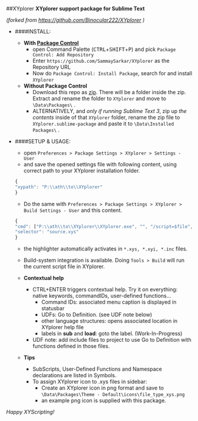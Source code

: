##XYplorer
**XYplorer support package for Sublime Text**

*(forked from https://github.com/Binocular222/XYplorer )*

- ####INSTALL:
	+ **With [Package Control](https://packagecontrol.io/)**
		- open Command Palette (<kbd>CTRL</kbd>+<kbd>SHIFT</kbd>+<kbd>P</kbd>) and pick `Package Control: Add Repository`
		- Enter `https://github.com/SammaySarkar/XYplorer` as the Repository URL
		- Now do `Package Control: Install Package`, search for and install `XYplorer`
	+ **Without Package Control**
		- Download this repo as [zip](https://github.com/SammaySarkar/XYplorer/archive/master.zip).
		  There will be a folder inside the zip. Extract and rename the folder to `XYplorer` and move to ` \Data\Packages\ ` .
		- ALTERNATIVELY, and *only if running Sublime Text 3*, zip up *the contents* inside of that `XYplorer` folder, rename
		  the zip file to `XYplorer.sublime-package` and paste it to ` \Data\Installed Packages\ ` .

- ####SETUP & USAGE:
	+ open `Preferences > Package Settings > XYplorer > Settings - User`
	+ and save the opened settings file with following content, using correct path to your XYplorer installation folder.
	```js
	{
	"xypath": "P:\\ath\\to\\XYplorer"
	}
	```
	+ Do the same with `Preferences > Package Settings > XYplorer > Build Settings - User` and this content.
	```js
	{
	"cmd": ["P:\\ath\\to\\XYplorer\\XYplorer.exe", "", "/script=$file", "/flg=2"],
	"selector": "source.xys"
	}
	```
	+ the highlighter automatically activates in `*.xys, *.xyi, *.inc` files.
	+ Build-system integration is available. Doing `Tools > Build` will run the current script file in XYplorer.
	+ **Contextual help**
		- CTRL+ENTER triggers contextual help. Try it on everything: native keywords, commandIDs, user-defined functions...
			+ Command IDs: associated menu caption is displayed in statusbar
			+ UDFs: Go to Definition. (see UDF note below)
			+ other language structures: opens associated location in XYplorer help file
			+ labels in **sub** and **load**: goto the label. (Work-In-Progress)
		- UDF note: add include files to project to use Go to Definition with functions defined in those files.

	+ **Tips**
		- SubScripts, User-Defined Functions and Namespace declarations are listed in Symbols.
		- To assign XYplorer icon to .xys files in sidebar:
			- Create an XYplorer icon in png format and save to `\Data\Packages\Theme - Default\icons\file_type_xys.png`
			- an example png icon is supplied with this package.

*Happy XYScripting!*
